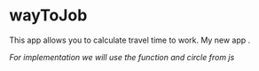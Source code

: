 # wayToJob

This app allows you to calculate travel time to work. 
My new app .

<i>For implementation we will use the function and circle from js</i>
